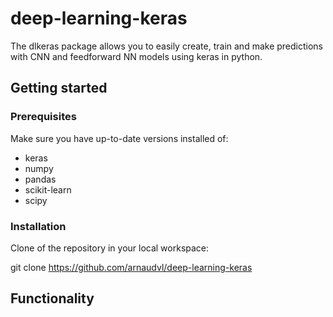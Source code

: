 # deep-learning-keras
The dlkeras package allows you to easily create, train and make predictions with CNN and feedforward NN models using keras in python.

## Getting started

### Prerequisites

Make sure you have up-to-date versions installed of:

  - keras
  - numpy
  - pandas
  - scikit-learn
  - scipy

### Installation

Clone of the repository in your local workspace:

git clone https://github.com/arnaudvl/deep-learning-keras

## Functionality
